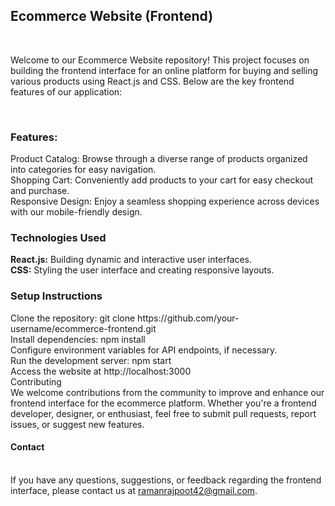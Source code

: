 <h2> Ecommerce Website (Frontend) </h2>
<br/>

Welcome to our Ecommerce Website repository! This project focuses on building the frontend interface for an online platform for buying and selling various products using React.js and CSS. Below are the key frontend features of our application:

<br/>

<h3>Features:</h3>
<p>
Product Catalog: Browse through a diverse range of products organized into categories for easy navigation. <br/>
Shopping Cart: Conveniently add products to your cart for easy checkout and purchase. <br/>
Responsive Design: Enjoy a seamless shopping experience across devices with our mobile-friendly design. <br/>
  </p>
<h3>Technologies Used</h3>
<b>React.js:</b> Building dynamic and interactive user interfaces. <br>
<b>CSS:</b> Styling the user interface and creating responsive layouts.

<h3>Setup Instructions</h3>
Clone the repository: git clone https://github.com/your-username/ecommerce-frontend.git <br/>
Install dependencies: npm install <br/>
Configure environment variables for API endpoints, if necessary. <br/>
Run the development server: npm start <br/>
Access the website at http://localhost:3000 <br/>
Contributing <br/>
We welcome contributions from the community to improve and enhance our frontend interface for the ecommerce platform. Whether you're a frontend developer, designer, or enthusiast, feel free to submit pull requests, report issues, or suggest new features.


<h4>Contact</h4>
<br/>
If you have any questions, suggestions, or feedback regarding the frontend interface, please contact us at <a href="mailto:ramanrajpoot42@gmail.com">ramanrajpoot42@gmail.com</a>.

